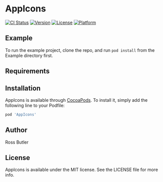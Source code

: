 # AppIcons

[![CI Status](https://app.bitrise.io/app/882a56dd78b82371/status.svg?token=SnmGfiM6G8HzrKpW_DSwng)](https://app.bitrise.io/app/882a56dd78b82371)
[![Version](https://img.shields.io/cocoapods/v/AppIcons.svg?style=flat)](https://cocoapods.org/pods/AppIcons)
[![License](https://img.shields.io/cocoapods/l/AppIcons.svg?style=flat)](https://cocoapods.org/pods/AppIcons)
[![Platform](https://img.shields.io/cocoapods/p/AppIcons.svg?style=flat)](https://cocoapods.org/pods/AppIcons)

## Example

To run the example project, clone the repo, and run `pod install` from the Example directory first.

## Requirements

## Installation

AppIcons is available through [CocoaPods](https://cocoapods.org). To install
it, simply add the following line to your Podfile:

```ruby
pod 'AppIcons'
```

## Author

Ross Butler

## License

AppIcons is available under the MIT license. See the LICENSE file for more info.
